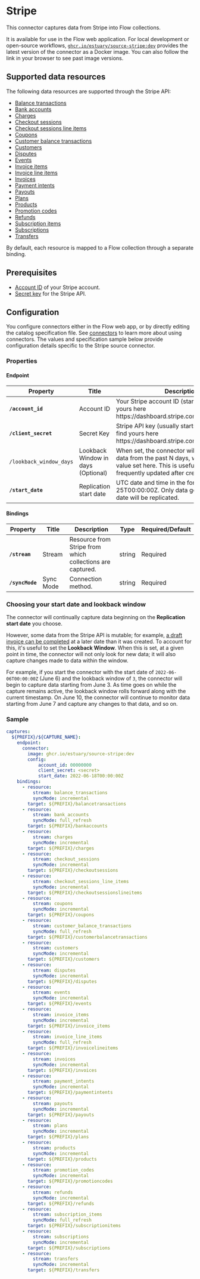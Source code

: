 # Stripe

This connector captures data from Stripe into Flow collections.

It is available for use in the Flow web application. For local development or open-source workflows, [`ghcr.io/estuary/source-stripe:dev`](https://ghcr.io/estuary/source-stripe:dev) provides the latest version of the connector as a Docker image. You can also follow the link in your browser to see past image versions.

## Supported data resources

The following data resources are supported through the Stripe API:

* [Balance transactions](https://stripe.com/docs/api/balance_transactions/list)
* [Bank accounts](https://stripe.com/docs/api/customer_bank_accounts/list)
* [Charges](https://stripe.com/docs/api/charges/list)
* [Checkout sessions](https://stripe.com/docs/api/checkout/sessions/list)
* [Checkout sessions line items](https://stripe.com/docs/api/checkout/sessions/line_items)
* [Coupons](https://stripe.com/docs/api/coupons/list)
* [Customer balance transactions](https://stripe.com/docs/api/customer_balance_transactions/list)
* [Customers](https://stripe.com/docs/api/customers/list)
* [Disputes](https://stripe.com/docs/api/disputes/list)
* [Events](https://stripe.com/docs/api/events/list)
* [Invoice items](https://stripe.com/docs/api/invoiceitems/list)
* [Invoice line items](https://stripe.com/docs/api/invoices/invoice_lines)
* [Invoices](https://stripe.com/docs/api/invoices/list)
* [Payment intents](https://stripe.com/docs/api/payment_intents/list)
* [Payouts](https://stripe.com/docs/api/payouts/list)
* [Plans](https://stripe.com/docs/api/plans/list)
* [Products](https://stripe.com/docs/api/products/list)
* [Promotion codes](https://stripe.com/docs/api/promotion_codes/list)
* [Refunds](https://stripe.com/docs/api/refunds/list)
* [Subscription items](https://stripe.com/docs/api/subscription_items/list)
* [Subscriptions](https://stripe.com/docs/api/subscriptions/list)
* [Transfers](https://stripe.com/docs/api/transfers/list)

By default, each resource is mapped to a Flow collection through a separate binding.

## Prerequisites

* [Account ID](https://stripe.com/docs/dashboard/basics#find-account-id) of your Stripe account.
* [Secret key](https://stripe.com/docs/keys#obtain-api-keys) for the Stripe API.

## Configuration

You configure connectors either in the Flow web app, or by directly editing the catalog specification file.
See [connectors](../../../concepts/connectors.md#using-connectors) to learn more about using connectors. The values and specification sample below provide configuration details specific to the Stripe source connector.

### Properties

#### Endpoint

| Property | Title | Description | Type | Required/Default |
|---|---|---|---|---|
| **`/account_id`** | Account ID | Your Stripe account ID (starts with &#x27;acct&#x5F;&#x27;, find yours here https:&#x2F;&#x2F;dashboard.stripe.com&#x2F;settings&#x2F;account | string | Required |
| **`/client_secret`** | Secret Key | Stripe API key (usually starts with &#x27;sk&#x5F;live&#x5F;&#x27;; find yours here https:&#x2F;&#x2F;dashboard.stripe.com&#x2F;apikeys | string | Required |
| `/lookback_window_days` | Lookback Window in days (Optional) | When set, the connector will always re-export data from the past N days, where N is the value set here. This is useful if your data is frequently updated after creation. | integer | `0` |
| **`/start_date`** | Replication start date | UTC date and time in the format 2017-01-25T00:00:00Z. Only data generated after this date will be replicated. | string | Required |

#### Bindings

| Property | Title | Description | Type | Required/Default |
|---|---|---|---|---|
| **`/stream`** | Stream | Resource from Stripe from which collections are captured. | string | Required |
| **`/syncMode`** | Sync Mode | Connection method. | string | Required |


### Choosing your start date and lookback window

The connector will continually capture data beginning on the **Replication start date** you choose.

However, some data from the Stripe API is mutable; for example, [a draft invoice can be completed](https://stripe.com/docs/billing/migration/invoice-states) at a later date than it was created.
To account for this, it's useful to set the **Lookback Window**. When this is set, at a given point in time, the connector will not only look for new data;
it will also capture changes made to data within the window.

For example, if you start the connector with the start date of `2022-06-06T00:00:00Z` (June 6) and the lookback window of `3`, the connector will begin to capture data starting from June 3.
As time goes on while the capture remains active, the lookback window rolls forward along with the current timestamp.
On June 10, the connector will continue to monitor data starting from June 7 and capture any changes to that data, and so on.

### Sample

```yaml
captures:
  ${PREFIX}/${CAPTURE_NAME}:
    endpoint:
      connector:
        image: ghcr.io/estuary/source-stripe:dev
        config:
            account_id: 00000000
            client_secret: <secret>
            start_date: 2022-06-18T00:00:00Z
    bindings:
      - resource:
          stream: balance_transactions
          syncMode: incremental
        target: ${PREFIX}/balancetransactions
      - resource:
          stream: bank_accounts
          syncMode: full_refresh
        target: ${PREFIX}/bankaccounts
      - resource:
          stream: charges
          syncMode: incremental
        target: ${PREFIX}/charges
      - resource:
          stream: checkout_sessions
          syncMode: incremental
        target: ${PREFIX}/checkoutsessions
      - resource:
          stream: checkout_sessions_line_items
          syncMode: incremental
        target: ${PREFIX}/checkoutsessionslineitems
      - resource:
          stream: coupons
          syncMode: incremental
        target: ${PREFIX}/coupons
      - resource:
          stream: customer_balance_transactions
          syncMode: full_refresh
        target: ${PREFIX}/customerbalancetransactions
      - resource:
          stream: customers
          syncMode: incremental
        target: ${PREFIX}/customers
      - resource:
          stream: disputes
          syncMode: incremental
        target: ${PREFIX}/disputes
      - resource:
          stream: events
          syncMode: incremental
        target: ${PREFIX}/events
      - resource:
          stream: invoice_items
          syncMode: incremental
        target: ${PREFIX}/invoice_items
      - resource:
          stream: invoice_line_items
          syncMode: full_refresh
        target: ${PREFIX}/invoicelineitems
      - resource:
          stream: invoices
          syncMode: incremental
        target: ${PREFIX}/invoices
      - resource:
          stream: payment_intents
          syncMode: incremental
        target: ${PREFIX}/paymentintents
      - resource:
          stream: payouts
          syncMode: incremental
        target: ${PREFIX}/payouts
      - resource:
          stream: plans
          syncMode: incremental
        target: ${PREFIX}/plans
      - resource:
          stream: products
          syncMode: incremental
        target: ${PREFIX}/products
      - resource:
          stream: promotion_codes
          syncMode: incremental
        target: ${PREFIX}/promotioncodes
      - resource:
          stream: refunds
          syncMode: incremental
        target: ${PREFIX}/refunds
      - resource:
          stream: subscription_items
          syncMode: full_refresh
        target: ${PREFIX}/subscriptionitems
      - resource:
          stream: subscriptions
          syncMode: incremental
        target: ${PREFIX}/subscriptions
      - resource:
          stream: transfers
          syncMode: incremental
        target: ${PREFIX}/transfers
```
